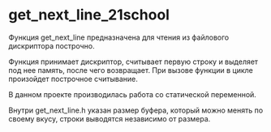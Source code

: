 # get_next_line_21school

Функция get_next_line предназначена для чтения из файлового дискриптора построчно.

Функция принимает дискриптор, считывает первую строку и выделяет под нее память, после чего возвращает. При вызове функции в цикле произойдет построчное считывание.

В данном проекте производилась работа со статической переменной.

Внутри get_next_line.h указан размер буфера, который можно менять по своему вкусу, строки выводятся независимо от размера.
